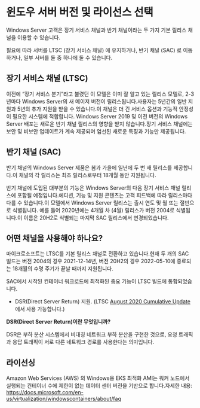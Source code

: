<!-- # Choosing a Windows Server Version and License -->
# 윈도우 서버 버전 및 라이선스 선택

<!-- There are two primary release channels available to Windows Server customers, the Long-Term Servicing Channel and the Semi-Annual Channel. -->
Windows Server 고객은 장기 서비스 채널과 반기 채널이라는 두 가지 기본 릴리스 채널을 이용할 수 있습니다.

<!-- You can keep servers on the Long-Term Servicing Channel (LTSC), move them to the Semi-Annual Channel (SAC), or have some servers on either track, depending on what works best for your needs. -->
필요에 따라 서버를 LTSC (장기 서비스 채널) 에 유지하거나, 반기 채널 (SAC) 로 이동하거나, 일부 서버를 둘 중 하나에 둘 수 있습니다.

<!-- ## Long-Term Servicing Channel (LTSC) -->
## 장기 서비스 채널 (LTSC)

<!-- Formerly called the “Long-Term Servicing Branch”, this is the release model you are already familiar with where a new major version of Windows Server is released every 2-3 years. Users are entitled to 5 years of mainstream support and 5 years of extended support. This channel is appropriate for systems that require a longer servicing option and functional stability. Deployments of Windows Server 2019 and earlier versions of Windows Server will not be affected by the new Semi-Annual Channel releases. The Long-Term Servicing Channel will continue to receive security and non-security updates, only receiving select new features and functionality. -->
이전에 “장기 서비스 분기”라고 불렸던 이 모델은 이미 잘 알고 있는 릴리스 모델로, 2-3년마다 Windows Server의 새 메이저 버전이 릴리스됩니다.사용자는 5년간의 일반 지원과 5년의 추가 지원을 받을 수 있습니다.이 채널은 더 긴 서비스 옵션과 기능적 안정성이 필요한 시스템에 적합합니다. Windows Server 2019 및 이전 버전의 Windows Server 배포는 새로운 반기 채널 릴리스의 영향을 받지 않습니다.장기 서비스 채널에는 보안 및 비보안 업데이트가 계속 제공되며 엄선된 새로운 특징과 기능만 제공됩니다.

<!-- ## Semi-Annual Channel (SAC) -->
## 반기 채널 (SAC)

<!-- Windows Server products in the Semi-Annual Channel have new releases available twice a year, in spring and fall. Each release in this channel is supported for 18 months from the initial release. -->
반기 채널의 Windows Server 제품은 봄과 가을에 일년에 두 번 새 릴리스를 제공합니다.이 채널의 각 릴리스는 최초 릴리스로부터 18개월 동안 지원됩니다.

<!-- Most of the features introduced in the Semi-Annual Channel will be rolled up into the next Long-Term Servicing Channel release of Windows Server. The editions, functionality, and supporting content might vary from release to release depending on customer feedback. In this model, Windows Server releases are identified by the year and month or half of release: for example, in 2020, the release in the 4th month (April) is identified as version 2004. This naming changed with the last SAC release which is identified as 20H2. -->
반기 채널에 도입된 대부분의 기능은 Windows Server의 다음 장기 서비스 채널 릴리스에 포함될 예정입니다.에디션, 기능 및 지원 콘텐츠는 고객 피드백에 따라 릴리스마다 다를 수 있습니다.이 모델에서 Windows Server 릴리스는 출시 연도 및 월 또는 절반으로 식별됩니다. 예를 들어 2020년에는 4개월 차 (4월) 릴리스가 버전 2004로 식별됩니다.이 이름은 20H2로 식별되는 마지막 SAC 릴리스에서 변경되었습니다.

<!-- ## Which channel should I use? -->
## 어떤 채널을 사용해야 하나요?

<!-- Microsoft is moving to the LTSC as the primary release channel. The two current SAC builds will be supported until the end of their 18-month lifecycles ending 2021-12-14 for version 2004 and 2022-05-10 for version 20H2. -->
마이크로소프트는 LTSC를 기본 릴리스 채널로 전환하고 있습니다.현재 두 개의 SAC 빌드는 버전 2004의 경우 2021-12-14년, 버전 20H2의 경우 2022-05-10에 종료되는 18개월의 수명 주기가 끝날 때까지 지원됩니다.

<!-- Important features optimized for Container workloads which originated in the SAC have been incorporated into the LTSC build: -->
SAC에서 시작된 컨테이너 워크로드에 최적화된 중요 기능이 LTSC 빌드에 통합되었습니다.

* DSR(Direct Server Return) 지원. (LTSC [August 2020 Cumulative Update](https://support.microsoft.com/en-us/topic/august-20-2020-kb4571748-os-build-17763-1432-preview-fa1db909-8923-e70f-9aef-ba09edaee6f0)에서 사용 가능합니다.)

<!-- **What is Direct Server Return?** -->
**DSR(Direct Server Return)이란 무엇입니까?**
<!-- DSR is an implementation of asymmetric network load distribution in load balanced systems, meaning that the request and response traffic use a different network path. -->
DSR은 부하 분산 시스템에서 비대칭 네트워크 부하 분산을 구현한 것으로, 요청 트래픽과 응답 트래픽이 서로 다른 네트워크 경로를 사용한다는 의미입니다.

<!-- ## Licensing -->
## 라이선싱

<!-- At Amazon Web Services (AWS), the EKS Optimized AMIs for Windows are based on the Datacenter version, which doesn't have a limitation on the numbers of containers running on a worker node. For more information: https://docs.microsoft.com/en-us/virtualization/windowscontainers/about/faq -->
Amazon Web Services (AWS) 의 Windows용 EKS 최적화 AMI는 워커 노드에서 실행되는 컨테이너 수에 제한이 없는 데이터 센터 버전을 기반으로 합니다.자세한 내용: https://docs.microsoft.com/en-us/virtualization/windowscontainers/about/faq

